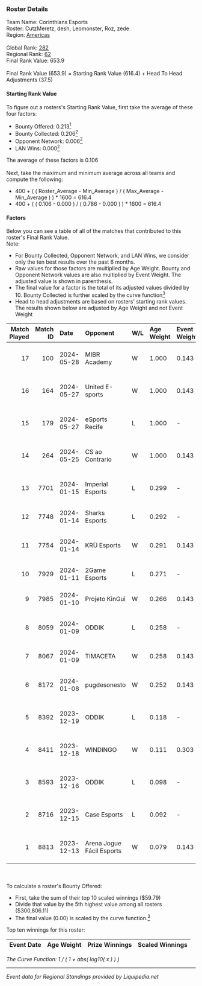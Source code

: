 ### Roster Details<br />
Team Name: Corinthians Esports<br />
Roster: CutzMeretz, desh, Leomonster, Roz, zede<br />
Region: [Americas]( ../standings_americas.md)<br />
<br />
Global Rank: [282](../standings_global.md)<br />
Regional Rank: [62]( ../standings_americas.md)<br />
Final Rank Value:  653.9<br />
<br />
Final Rank Value (653.9) = Starting Rank Value (616.4) + Head To Head Adjustments (37.5)<br />

#### Starting Rank Value<br />
To figure out a rosters's Starting Rank Value, first take the average of these four factors:<br />
- Bounty Offered: 0.213[<sup>1</sup>](#table2)
- Bounty Collected: 0.206[<sup>2</sup>](#table1)
- Opponent Network: 0.006[<sup>2</sup>](#table1)
- LAN Wins: 0.000[<sup>2</sup>](#table1)

The average of these factors is 0.106<br />
<br />
Next, take the maximum and minimum average across all teams and compute the following:<br />
- 400 + ( ( Roster_Average - Min_Average ) / ( Max_Average - Min_Average ) ) * 1600 = 616.4
- 400 + ( ( 0.106 - 0.000 ) / ( 0.786 - 0.000 ) ) * 1600 = 616.4


#### Factors<br />
Below you can see a table of all of the matches that contributed to this roster's Final Rank Value.<br />
Note:<br />

- For Bounty Collected, Opponent Network, and LAN Wins, we consider only the ten best results over the past 6 months.
- Raw values for those factors are multiplied by Age Weight. Bounty and Opponent Network values are also multiplied by Event Weight. The adjusted value is shown in parenthesis.
- The final value for a factor is the total of its adjusted values divided by 10. Bounty Collected is further scaled by the curve function[<sup>3</sup>](#curveFunction)
- Head to head adjustments are based on rosters' starting rank values. The results shown below are adjusted by Age Weight and not Event Weight
<span id="table1"></span><br />


| Match Played | Match ID | Date       | Opponent                  | W/L | Age Weight | Event Weight | Bounty Collected | Opponent Network | LAN Wins  | H2H Adj. | Roster                                     |
| -: | -: | :- | :- | :- | :- | :- | :- | :- | :- | -: | :- |
|           17 |      100 | 2024-05-28 | MIBR Academy              | W   | 1.000      | 0.143        | 0.003 (0.000)    | 0.220 (0.031)    | 0 (0.000) |    15.93 | CutzMeretz, desh, Leomonster, Roz, zede    |
|           16 |      164 | 2024-05-27 | United E-sports           | W   | 1.000      | 0.143        | 0.001 (0.000)    | 0.059 (0.008)    | 0 (0.000) |    13.80 | CutzMeretz, desh, Leomonster, Roz, zede    |
|           15 |      179 | 2024-05-27 | eSports Recife            | L   | 1.000      | -            | -                | -                | -         |   -10.98 | CutzMeretz, desh, Leomonster, Roz, zede    |
|           14 |      264 | 2024-05-25 | CS ao Contrario           | W   | 1.000      | 0.143        | 0.000 (0.000)    | 0.000 (0.000)    | 0 (0.000) |     6.66 | CutzMeretz, desh, Leomonster, Roz, zede    |
|           13 |     7701 | 2024-01-15 | Imperial Esports          | L   | 0.299      | -            | -                | -                | -         |    -0.05 | abr, Alisson, CutzMeretz, desh, Leomonster |
|           12 |     7748 | 2024-01-14 | Sharks Esports            | L   | 0.292      | -            | -                | -                | -         |    -1.71 | doc, drg, gafolo, rdnzao, togs             |
|           11 |     7754 | 2024-01-14 | KRÜ Esports               | W   | 0.291      | 0.143        | 0.019 (0.001)    | 0.272 (0.011)    | 0 (0.000) |     6.53 | abr, Alisson, CutzMeretz, desh, Leomonster |
|           10 |     7929 | 2024-01-11 | 2Game Esports             | L   | 0.271      | -            | -                | -                | -         |    -3.42 | Brnz1k, dok, dzt, santos, vhz              |
|            9 |     7985 | 2024-01-10 | Projeto KinGui            | W   | 0.266      | 0.143        | 0.000 (0.000)    | 0.021 (0.001)    | 0 (0.000) |     2.64 | kln, Ltz, Machado, skl, void               |
|            8 |     8059 | 2024-01-09 | ODDIK                     | L   | 0.258      | -            | -                | -                | -         |    -1.19 | abr, Alisson, CutzMeretz, desh, Leomonster |
|            7 |     8067 | 2024-01-09 | TIMACETA                  | W   | 0.258      | 0.143        | 0.000 (0.000)    | 0.060 (0.002)    | 0 (0.000) |     4.20 | beg0d, bnc, cerolzin, farias, leleo        |
|            6 |     8172 | 2024-01-08 | pugdesonesto              | W   | 0.252      | 0.143        | 0.001 (0.000)    | 0.146 (0.005)    | 0 (0.000) |     4.31 | freitas, imoto, kxr, N3blina, Thuister     |
|            5 |     8392 | 2023-12-19 | ODDIK                     | L   | 0.118      | -            | -                | -                | -         |    -0.54 | abr, Alisson, CutzMeretz, desh, Leomonster |
|            4 |     8411 | 2023-12-18 | WINDINGO                  | W   | 0.111      | 0.303        | 0.001 (0.000)    | 0.006 (0.000)    | 0 (0.000) |     1.80 | bichop, nasher, PREDI, restik, Righi       |
|            3 |     8593 | 2023-12-16 | ODDIK                     | L   | 0.098      | -            | -                | -                | -         |    -0.44 | abr, Alisson, CutzMeretz, desh, Leomonster |
|            2 |     8716 | 2023-12-15 | Case Esports              | L   | 0.092      | -            | -                | -                | -         |    -1.19 | abr, Alisson, CutzMeretz, desh, Leomonster |
|            1 |     8813 | 2023-12-13 | Arena Jogue Fácil Esports | W   | 0.079      | 0.143        | 0.000 (0.000)    | 0.038 (0.000)    | 0 (0.000) |     1.20 | Lineko, n9xtz, pigo, r1see, urban0         |

<br />
<span id="table2"></span><br />
To calculate a roster's Bounty Offered:<br />

- First, take the sum of their top 10 scaled winnings ($59.79)
- Divide that value by the 5th highest value among all rosters ($300,806.11)
- The final value (0.00) is scaled by the curve function.[<sup>3</sup>](#curveFunction)

Top ten winnings for this roster:<br />

| Event Date | Age Weight | Prize Winnings | Scaled Winnings |
| :- | -: | :- | :- |


<span id="curveFunction"></span>_The Curve Function: 1 / ( 1 + abs( log10( x ) ) )_<br />

---
_Event data for Regional Standings provided by Liquipedia.net_<br />
